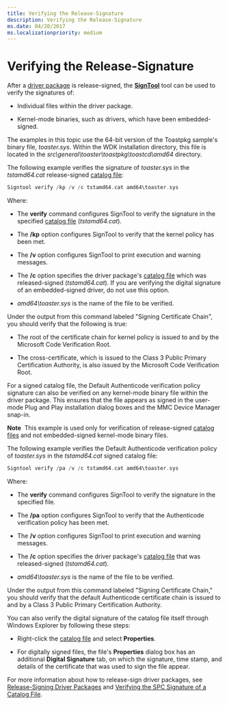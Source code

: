 ```yaml
---
title: Verifying the Release-Signature
description: Verifying the Release-Signature
ms.date: 04/20/2017
ms.localizationpriority: medium
---
```


# Verifying the Release-Signature


After a [driver package](driver-packages.md) is release-signed, the [**SignTool**](../devtest/signtool.md) tool can be used to verify the signatures of:

-   Individual files within the driver package.

-   Kernel-mode binaries, such as drivers, which have been embedded-signed.

The examples in this topic use the 64-bit version of the Toastpkg sample's binary file, *toaster.sys*. Within the WDK installation directory, this file is located in the *src\\general\\toaster\\toastpkg\\toastcd\\amd64* directory.

The following example verifies the signature of *toaster.sys* in the *tstamd64.cat* release-signed [catalog file](catalog-files.md):

```cpp
Signtool verify /kp /v /c tstamd64.cat amd64\toaster.sys
```

Where:

-   The **verify** command configures SignTool to verify the signature in the specified [catalog file](catalog-files.md) (*tstamd64.cat*).

-   The **/kp** option configures SignTool to verify that the kernel policy has been met.

-   The **/v** option configures SignTool to print execution and warning messages.

-   The **/c** option specifies the driver package's [catalog file](catalog-files.md) which was released-signed (*tstamd64.cat*). If you are verifying the digital signature of an embedded-signed driver, do not use this option.

-   *amd64\\toaster.sys* is the name of the file to be verified.

Under the output from this command labeled "Signing Certificate Chain", you should verify that the following is true:

-   The root of the certificate chain for kernel policy is issued to and by the Microsoft Code Verification Root.

-   The cross-certificate, which is issued to the Class 3 Public Primary Certification Authority, is also issued by the Microsoft Code Verification Root.

For a signed catalog file, the Default Authenticode verification policy signature can also be verified on any kernel-mode binary file within the driver package. This ensures that the file appears as signed in the user-mode Plug and Play installation dialog boxes and the MMC Device Manager snap-in.

**Note**  This example is used only for verification of release-signed [catalog files](catalog-files.md) and not embedded-signed kernel-mode binary files.

 

The following example verifies the Default Authenticode verification policy of *toaster.sys* in the *tstamd64.cat* signed catalog file:

```cpp
Signtool verify /pa /v /c tstamd64.cat amd64\toaster.sys
```

Where:

- The **verify** command configures SignTool to verify the signature in the specified file<em>.</em>

- The **/pa** option configures SignTool to verify that the Authenticode verification policy has been met.

- The **/v** option configures SignTool to print execution and warning messages.

- The **/c** option specifies the driver package's [catalog file](catalog-files.md) that was released-signed (*tstamd64.cat*).

- *amd64\\toaster.sys* is the name of the file to be verified.

Under the output from this command labeled "Signing Certificate Chain," you should verify that the default Authenticode certificate chain is issued to and by a Class 3 Public Primary Certification Authority.

You can also verify the digital signature of the catalog file itself through Windows Explorer by following these steps:

-   Right-click the [catalog file](catalog-files.md) and select **Properties**.

-   For digitally signed files, the file's **Properties** dialog box has an additional **Digital Signature** tab, on which the signature, time stamp, and details of the certificate that was used to sign the file appear.

For more information about how to release-sign driver packages, see [Release-Signing Driver Packages](release-signing-driver-packages.md) and [Verifying the SPC Signature of a Catalog File](verifying-the-spc-signature-of-a-catalog-file.md).

 

